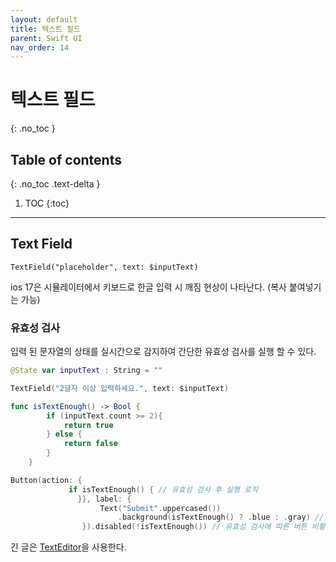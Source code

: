 ```yaml
---
layout: default
title: 텍스트 필드 
parent: Swift UI
nav_order: 14
---
```



# 텍스트 필드 
{: .no_toc }


## Table of contents
{: .no_toc .text-delta }

1. TOC
{:toc}

---


## Text Field

 `TextField("placeholder", text: $inputText)`

ios 17은 시뮬레이터에서 키보드로 한글 입력 시 깨짐 현상이 나타난다. (복사 붙여넣기는 가능)

### 유효성 검사 

입력 된 문자열의 상태를 실시간으로 감지하여 간단한 유효성 검사를 실행 할 수 있다. 

```swift
@State var inputText : String = ""

TextField("2글자 이상 입력하세요.", text: $inputText)
```

```swift
func isTextEnough() -> Bool {
        if (inputText.count >= 2){
            return true
        } else {
            return false
        }
    }
```

```swift
Button(action: {
             if isTextEnough() { // 유효성 검사 후 실행 로직
               }}, label: {
                    Text("Submit".uppercased())
                        .background(isTextEnough() ? .blue : .gray) // 색상변화
                }).disabled(!isTextEnough()) // 유효성 검사에 따른 버튼 비활성화 처리
```



긴 글은 [TextEditor](https://developer.apple.com/documentation/swiftui/texteditor)을 사용한다. 